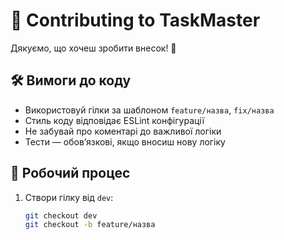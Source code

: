 # 🧩 Contributing to TaskMaster

Дякуємо, що хочеш зробити внесок! 👏

## 🛠️ Вимоги до коду

- Використовуй гілки за шаблоном `feature/назва`, `fix/назва`
- Стиль коду відповідає ESLint конфігурації
- Не забувай про коментарі до важливої логіки
- Тести — обов’язкові, якщо вносиш нову логіку

## 📁 Робочий процес

1. Створи гілку від `dev`:
   ```bash
   git checkout dev
   git checkout -b feature/назва
